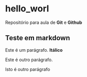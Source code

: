 # hello_worl
Repositório para aula de **Git** e **Github**

## Teste em markdown

Este é um parágrafo. __Itálico__

Este é outro parágrafo. 

Isto é outro parágrafo